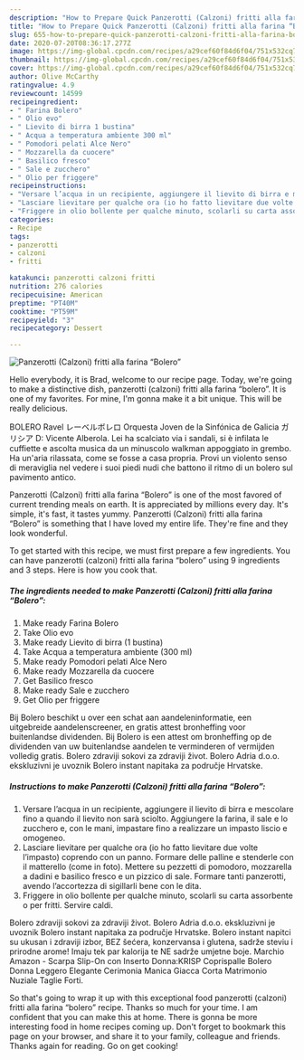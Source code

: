 ```yaml
---
description: "How to Prepare Quick Panzerotti (Calzoni) fritti alla farina “Bolero”"
title: "How to Prepare Quick Panzerotti (Calzoni) fritti alla farina “Bolero”"
slug: 655-how-to-prepare-quick-panzerotti-calzoni-fritti-alla-farina-bolero
date: 2020-07-20T08:36:17.277Z
image: https://img-global.cpcdn.com/recipes/a29cef60f84d6f04/751x532cq70/panzerotti-calzoni-fritti-alla-farina-bolero-recipe-main-photo.jpg
thumbnail: https://img-global.cpcdn.com/recipes/a29cef60f84d6f04/751x532cq70/panzerotti-calzoni-fritti-alla-farina-bolero-recipe-main-photo.jpg
cover: https://img-global.cpcdn.com/recipes/a29cef60f84d6f04/751x532cq70/panzerotti-calzoni-fritti-alla-farina-bolero-recipe-main-photo.jpg
author: Olive McCarthy
ratingvalue: 4.9
reviewcount: 14599
recipeingredient:
- " Farina Bolero"
- " Olio evo"
- " Lievito di birra 1 bustina"
- " Acqua a temperatura ambiente 300 ml"
- " Pomodori pelati Alce Nero"
- " Mozzarella da cuocere"
- " Basilico fresco"
- " Sale e zucchero"
- " Olio per friggere"
recipeinstructions:
- "Versare l’acqua in un recipiente, aggiungere il lievito di birra e mescolare fino a quando il lievito non sarà sciolto. Aggiungere la farina, il sale e lo zucchero e, con le mani, impastare fino a realizzare un impasto liscio e omogeneo."
- "Lasciare lievitare per qualche ora (io ho fatto lievitare due volte l’impasto) coprendo con un panno. Formare delle palline e stenderle con il matterello (come in foto). Mettere su pezzetti di pomodoro, mozzarella a dadini e basilico fresco e un pizzico di sale. Formare tanti panzerotti, avendo l’accortezza di sigillarli bene con le dita."
- "Friggere in olio bollente per qualche minuto, scolarli su carta assorbente o per fritti. Servire caldi."
categories:
- Recipe
tags:
- panzerotti
- calzoni
- fritti

katakunci: panzerotti calzoni fritti 
nutrition: 276 calories
recipecuisine: American
preptime: "PT40M"
cooktime: "PT59M"
recipeyield: "3"
recipecategory: Dessert

---
```



![Panzerotti (Calzoni) fritti alla farina “Bolero”](https://img-global.cpcdn.com/recipes/a29cef60f84d6f04/751x532cq70/panzerotti-calzoni-fritti-alla-farina-bolero-recipe-main-photo.jpg)

Hello everybody, it is Brad, welcome to our recipe page. Today, we're going to make a distinctive dish, panzerotti (calzoni) fritti alla farina “bolero”. It is one of my favorites. For mine, I'm gonna make it a bit unique. This will be really delicious.

BOLERO Ravel レーベルボレロ Orquesta Joven de la Sinfónica de Galicia ガリシア D: Vicente Alberola. Lei ha scalciato via i sandali, si è infilata le cuffiette e ascolta musica da un minuscolo walkman appoggiato in grembo. Ha un&#39;aria rilassata, come se fosse a casa propria. Provi un violento senso di meraviglia nel vedere i suoi piedi nudi che battono il ritmo di un bolero sul pavimento antico.

Panzerotti (Calzoni) fritti alla farina “Bolero” is one of the most favored of current trending meals on earth. It is appreciated by millions every day. It's simple, it's fast, it tastes yummy. Panzerotti (Calzoni) fritti alla farina “Bolero” is something that I have loved my entire life. They're fine and they look wonderful.


To get started with this recipe, we must first prepare a few ingredients. You can have panzerotti (calzoni) fritti alla farina “bolero” using 9 ingredients and 3 steps. Here is how you cook that.

<!--inarticleads1-->

##### The ingredients needed to make Panzerotti (Calzoni) fritti alla farina “Bolero”:

1. Make ready  Farina Bolero
1. Take  Olio evo
1. Make ready  Lievito di birra (1 bustina)
1. Take  Acqua a temperatura ambiente (300 ml)
1. Make ready  Pomodori pelati Alce Nero
1. Make ready  Mozzarella da cuocere
1. Get  Basilico fresco
1. Make ready  Sale e zucchero
1. Get  Olio per friggere


Bij Bolero beschikt u over een schat aan aandeleninformatie, een uitgebreide aandelenscreener, en gratis attest bronheffing voor buitenlandse dividenden. Bij Bolero is een attest om bronheffing op de dividenden van uw buitenlandse aandelen te verminderen of vermijden volledig gratis. Bolero zdraviji sokovi za zdraviji život. Bolero Adria d.o.o. ekskluzivni je uvoznik Bolero instant napitaka za područje Hrvatske. 

<!--inarticleads2-->

##### Instructions to make Panzerotti (Calzoni) fritti alla farina “Bolero”:

1. Versare l’acqua in un recipiente, aggiungere il lievito di birra e mescolare fino a quando il lievito non sarà sciolto. Aggiungere la farina, il sale e lo zucchero e, con le mani, impastare fino a realizzare un impasto liscio e omogeneo.
1. Lasciare lievitare per qualche ora (io ho fatto lievitare due volte l’impasto) coprendo con un panno. Formare delle palline e stenderle con il matterello (come in foto). Mettere su pezzetti di pomodoro, mozzarella a dadini e basilico fresco e un pizzico di sale. Formare tanti panzerotti, avendo l’accortezza di sigillarli bene con le dita.
1. Friggere in olio bollente per qualche minuto, scolarli su carta assorbente o per fritti. Servire caldi.


Bolero zdraviji sokovi za zdraviji život. Bolero Adria d.o.o. ekskluzivni je uvoznik Bolero instant napitaka za područje Hrvatske. Bolero instant napitci su ukusan i zdraviji izbor, BEZ šećera, konzervansa i glutena, sadrže steviu i prirodne arome! Imaju tek par kalorija te NE sadrže umjetne boje. Marchio Amazon - Scarpa Slip-On con Inserto Donna:KRISP Coprispalle Bolero Donna Leggero Elegante Cerimonia Manica Giacca Corta Matrimonio Nuziale Taglie Forti. 

So that's going to wrap it up with this exceptional food panzerotti (calzoni) fritti alla farina “bolero” recipe. Thanks so much for your time. I am confident that you can make this at home. There is gonna be more interesting food in home recipes coming up. Don't forget to bookmark this page on your browser, and share it to your family, colleague and friends. Thanks again for reading. Go on get cooking!
